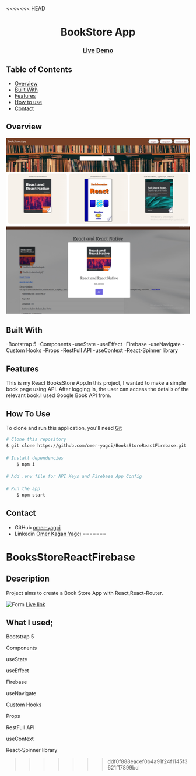 <<<<<<< HEAD
<!-- Please update value in the {}  -->

<h1 align="center">BookStore App</h1>

<div align="center">
  <h3>
    <a href="https://books-store-react-firebase.vercel.app/">
      Live Demo
    </a>
 
  </h3>
</div>

<!-- TABLE OF CONTENTS -->

## Table of Contents

- [Overview](#overview)
- [Built With](#built-with)
- [Features](#features)
- [How to use](#how-to-use)
- [Contact](#contact)

<!-- OVERVIEW -->

## Overview

![image](home.png)
![image](details.png)

## Built With

<!-- This section should list any major frameworks that you built your project using. Here are a few examples.-->

-Bootstrap 5
-Components
-useState
-useEffect
-Firebase
-useNavigate
-Custom Hooks
-Props
-RestFull API
-useContext
-React-Spinner library

## Features

This is my React BooksStore App.In this project, I wanted to make a simple book page using API. After logging in, the user can access the details of the relevant book.I used Google Book API from.

## How To Use

<!-- This is an example, please update according to your application -->

To clone and run this application, you'll need [Git](https://git-scm.com)

```bash
# Clone this repository
$ git clone https://github.com/omer-yagci/BooksStoreReactFirebase.git

# Install dependencies
    $ npm i

# Add .env file for API Keys and Firebase App Config

# Run the app
    $ npm start
```

## Contact

- GitHub [omer-yagci](https://github.com/omer-yagci)
- Linkedin [Ömer Kağan Yağcı](https://www.linkedin.com/in/omer-kagan-yagci/)
=======
# BooksStoreReactFirebase

## Description

Project aims to create a Book Store App with React,React-Router.  

![Form](book-store.gif)
                          [Live link](https://books-store-react-firebase-omer-yagci.vercel.app/)
                       
                       
                          
                          
                                              

## What I used;

Bootstrap 5

Components

useState

useEffect

Firebase

useNavigate

Custom Hooks

Props

RestFull API

useContext

React-Spinner library
>>>>>>> ddf0f888eacef0b4a91f24f1145f3621f17899bd
